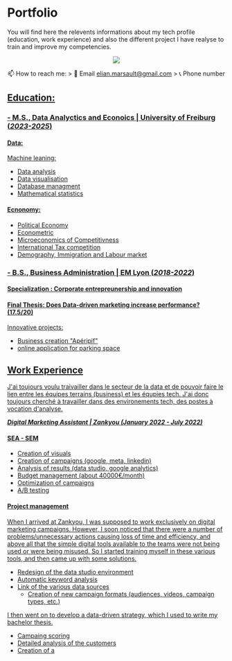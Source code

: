 # Portfolio

You will find here the relevents informations about my tech profile (education, work experience) and also the different project I have realyse to train and improve my competencies.

<p align='center'>
   <a href="[https://www.linkedin.com/in/elian-marsault-benichon-48a668173/">
       <img src="https://img.shields.io/badge/linkedin-%230077B5.svg?&style=for-the-badge&logo=linkedin&logoColor=white"/>
   </a>
<p align='center'>
   📫 How to reach me:
   </a>>
   📧 Email <a href='mailto:elian.marsault@gmail.com'>elian.marsault@gmail.com</a>
   </a>>
   📞 Phone number <a href='+33651834037'</a>
</p>

## Education:

### - M.S., Data Analyctics and Econoics	| University of Freiburg (_2023-2025_)

#### Data:
Machine leaning:
- Data analysis
- Data visualisation
- Database managment
- Mathematical statistics

#### Ecnonomy:
- Political Economy
- Econometric
- Microeconomics of Competitivness
- International Tax competition
- Demography, Immigration and Labour market

               
### - B.S., Business Administration | EM Lyon (_2018-2022_)

#### Specialization : Corporate entrepreunership and innovation
#### Final Thesis: Does Data-driven marketing increase performance? (17.5/20)

Innovative projects: 
- Business creation "Apéripif"
- online application for parking space


## Work Experience

J'ai toujours voulu traivailler dans le secteur de la data et de pouvoir faire le lien entre les équipes terrains (business) et les équpies tech. J'ai donc toujours cherché à travailler dans des environements tech, des postes à vocation d'analyse. 

***Digital Marketing Assistant | Zankyou (_January 2022 - July 2022_)***

#### SEA - SEM
- Creation of visuals 
- Creation of campaigns (google, meta, linkedin)
- Analysis of results (data studio, google analytics)
- Budget management (about 40000€/month) 
- Optimization of campaigns
- A/B testing

#### Project management
When I arrived at Zankyou, I was supposed to work exclusively on digital marketing campaigns. However, I soon noticed that there were a number of problems/unnecessary actions causing loss of time and efficiency, and above all that the simple digital tools available to the teams were not being used or were being misused. So I started training myself in these various tools, and then came up with some solutions. 

- Redesign of the data studio environment
- Automatic keyword analysis
- Link of the various data sources
  - Creation of new campaign formats (audiences, videos, campaign types, etc.)

I then went on to develop a data-driven strategy, which I used to write my bachelor thesis. 
- Campaing scoring
- Detailed analysis of the customers
- Creation of a 

